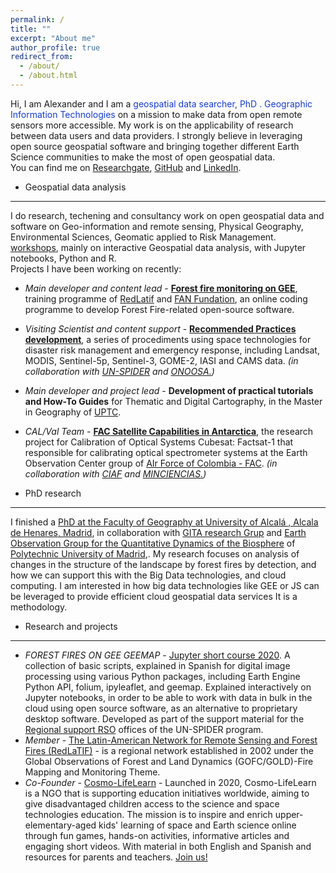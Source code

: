 ```yaml
---
permalink: /
title: ""
excerpt: "About me"
author_profile: true
redirect_from: 
  - /about/
  - /about.html
---
```



Hi, I am Alexander and I am a <font color='#173cd6'>geospatial data searcher, PhD . Geographic Information Technologies </font> on a mission to make data from open remote sensors more accessible. My work is on the applicability of research between data users and data providers. I strongly believe in leveraging open source geospatial software and bringing together different Earth Science communities to make the most of open geospatial data.<br>
You can find me on [Researchgate](https://www.researchgate.net/profile/Alexander_Ariza2), [GitHub](https://github.com/Alexanderariza) and [LinkedIn](https://www.linkedin.com/in/alexander-ariza).

- Geospatial data analysis
------
I do research, techening and consultancy work on open geospatial data and software on Geo-information and remote sensing, Physical Geography, Environmental Sciences, Geomatic applied to Risk Management. [workshops](/talks), mainly on interactive Geospatial data analysis, with Jupyter notebooks, Python and R.<br>
Projects I have been working on recently:<br>
  - *Main developer and content lead* - [**Forest fire monitoring on GEE**](http://incendios.fan-bo.org/Satrifo/), training programme of [RedLatif](https://gofcgold.org/regional-networks/red-latinoamerica-deteledeteccion-e-incendios-forestales-redlatif) and [FAN Fundation](http://www.fan-bo.org/), an online coding programme to develop Forest Fire-related open-source software.<br>
  - *Visiting Scientist and content support* - [**Recommended Practices development**](http://www.un-spider.org/advisory-support/recommended-practices), a series of procediments using space technologies for disaster risk management and emergency response, including Landsat, MODIS, Sentinel-5p, Sentinel-3, GOME-2, IASI and CAMS data. *(in collaboration with <a href="http://www.un-spider.org/">UN-SPIDER</a> and <a href="https://www.unoosa.org/" target="_blank">ONOOSA.</a>)*<br>
  - *Main developer and project lead* - **Development of practical tutorials and How-To Guides** for Thematic and Digital Cartography, in the Master in Geography of [UPTC](http://www.uptc.edu.co/facultades/f_educacion/maestria/geograf/inf_general/index.html).
  - *CAL/Val Team* - [**FAC Satellite Capabilities in Antarctica**](https://www.fac.mil.co/facsat-1-un-a%C3%B1o-en-el-espacio), the research project for Calibration of Optical Systems Cubesat: Factsat-1 that responsible for calibrating optical spectrometer systems at the Earth Observation Center group of [AIr Force of Colombia - FAC](https://www.fac.mil.co/). *(in collaboration with <a href="https://ciaf.igac.gov.co/">CIAF</a> and <a href="https://minciencias.gov.co/">MINCIENCIAS.</a>)*<br>

- PhD research
------
I finished a [PhD at the Faculty of Geography at University of Alcalá , Alcala de Henares, Madrid](https://geogra.uah.es/?phase=1&subpage=aims&subprojectid=1013), in collaboration with [GITA research Grup](https://geogra.uah.es/gita/) and [Earth Observation Group for the Quantitative Dynamics of the Biosphere](http://www.upm.es/observatorio/vi/index.jsp?pageac=grupo.jsp&idGrupo=640) of [Polytechnic University of Madrid](https://www.upm.es/),. My research focuses on analysis of changes in the structure of the landscape by forest fires by detection, and how we can support this with the Big Data technologies, and cloud computing. I am interested in how big data technologies like GEE or JS can be leveraged to provide efficient cloud geospatial data services
It is a methodology.

- Research and projects
------
  - *FOREST FIRES ON GEE GEEMAP* - [Jupyter short course 2020](https://github.com/Alexanderariza/FOREST-FIRES-ON-GEE-GEEMAP). A collection of basic scripts, explained in Spanish for digital image processing using various Python packages, including Earth Engine Python API, folium, ipyleaflet, and geemap. Explained interactively on Jupyter notebooks, in order to be able to work with data in bulk in the cloud using open source software, as an alternative to proprietary desktop software. Developed as part of the support material for the [Regional support RSO](http://kp.un-spider.org/network/regional-support-offices) offices of the UN-SPIDER program.
  - *Member* - [The Latin-American Network for Remote Sensing and Forest Fires (RedLaTIF)](https://gofcgold.org/regional-networks/red-latinoamerica-deteledeteccion-e-incendios-forestales-redlatif) -  is a regional network established in 2002 under the Global Observations of Forest and Land Dynamics (GOFC/GOLD)-Fire Mapping and Monitoring Theme. 
  - *Co-Founder* - [Cosmo-LifeLearn](https://glocal-lifelearn.o) - Launched in 2020, Cosmo-LifeLearn is a NGO that is supporting education initiatives worldwide, aiming to give disadvantaged children access to the science and space technologies education. The mission is to inspire and enrich upper-elementary-aged kids' learning of space and Earth science online through fun games, hands-on activities, informative articles and engaging short videos. With material in both English and Spanish and resources for parents and teachers. [Join us!](bit.ly/womeningeospatial_sig)




